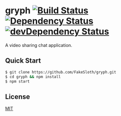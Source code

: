 # gryph [![Build Status](https://travis-ci.org/FakeSloth/gryph.svg)](https://travis-ci.org/FakeSloth/gryph) [![Dependency Status](https://david-dm.org/FakeSloth/gryph.svg)](https://david-dm.org/FakeSloth/gryph) [![devDependency Status](https://david-dm.org/FakeSloth/gryph/dev-status.svg)](https://david-dm.org/FakeSloth/gryph#info=devDependencies)

A video sharing chat application.

## Quick Start

```bash
$ git clone https://github.com/FakeSloth/gryph.git
$ cd gryph && npm install
$ npm start
```

## License

[MIT](LICENSE)
